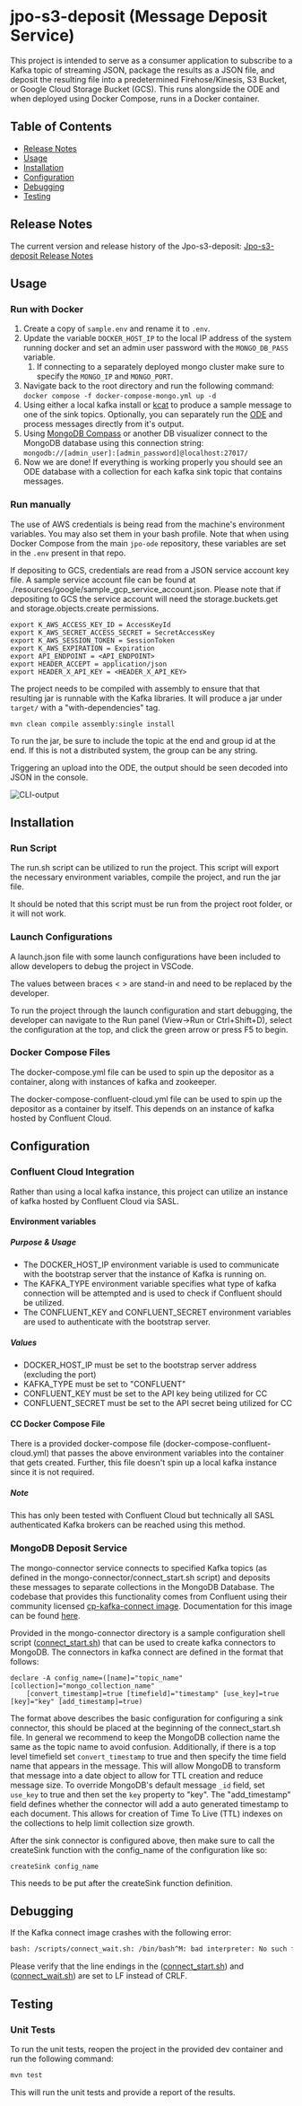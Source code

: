 # jpo-s3-deposit (Message Deposit Service)
This project is intended to serve as a consumer application to subscribe to a Kafka topic of streaming JSON, package the results as a JSON file, and deposit the resulting file into a predetermined Firehose/Kinesis, S3 Bucket, or Google Cloud Storage Bucket (GCS). This runs alongside the ODE and when deployed using Docker Compose, runs in a Docker container.

## Table of Contents
- [Release Notes](#release-notes)
- [Usage](#usage)
- [Installation](#installation)
- [Configuration](#configuration)
- [Debugging](#debugging)
- [Testing](#testing)

## Release Notes
The current version and release history of the Jpo-s3-deposit: [Jpo-s3-deposit Release Notes](<docs/Release_notes.md>)

## Usage
### Run with Docker
1. Create a copy of `sample.env` and rename it to `.env`.
2. Update the variable `DOCKER_HOST_IP` to the local IP address of the system running docker and set an admin user password with the `MONGO_DB_PASS` variable.
   1. If connecting to a separately deployed mongo cluster make sure to specify the `MONGO_IP` and `MONGO_PORT`.
3. Navigate back to the root directory and run the following command: `docker compose -f docker-compose-mongo.yml up -d`
4. Using either a local kafka install or [kcat](https://github.com/edenhill/kcat) to produce a sample message to one of the sink topics. Optionally, you can separately run the [ODE](https://github.com/usdot-jpo-ode/jpo-ode) and process messages directly from it's output.
5. Using [MongoDB Compass](https://www.mongodb.com/products/compass) or another DB visualizer connect to the MongoDB database using this connection string: `mongodb://[admin_user]:[admin_password]@localhost:27017/`
6. Now we are done! If everything is working properly you should see an ODE database with a collection for each kafka sink topic that contains messages.

### Run manually
The use of AWS credentials is being read from the machine's environment variables. You may also set them in your bash profile. Note that when using Docker Compose from the main `jpo-ode` repository, these variables are set in the `.env` present in that repo.

If depositing to GCS, credentials are read from a JSON service account key file. A sample service account file can be found at ./resources/google/sample_gcp_service_account.json. 
Please note that if depositing to GCS the service account will need the storage.buckets.get and storage.objects.create permissions.

```
export K_AWS_ACCESS_KEY_ID = AccessKeyId
export K_AWS_SECRET_ACCESS_SECRET = SecretAccessKey
export K_AWS_SESSION_TOKEN = SessionToken
export K_AWS_EXPIRATION = Expiration
export API_ENDPOINT = <API_ENDPOINT>
export HEADER_ACCEPT = application/json
export HEADER_X_API_KEY = <HEADER_X_API_KEY>
```

The project needs to be compiled with assembly to ensure that that resulting jar is runnable with the Kafka libraries. It will produce a jar under `target/` with a "with-dependencies" tag.

```
mvn clean compile assembly:single install
```

To run the jar, be sure to include the topic at the end and group id at the end. If this is not a distributed system, the group can be any string.

Triggering an upload into the ODE, the output should be seen decoded into JSON in the console.

![CLI-output](images/cli-output.png)

## Installation
### Run Script
The run.sh script can be utilized to run the project. This script will export the necessary environment variables, compile the project, and run the jar file.

It should be noted that this script must be run from the project root folder, or it will not work.

### Launch Configurations
A launch.json file with some launch configurations have been included to allow developers to debug the project in VSCode.

The values between braces < > are stand-in and need to be replaced by the developer. 

To run the project through the launch configuration and start debugging, the developer can navigate to the Run panel (View->Run or Ctrl+Shift+D), select the configuration at the top, and click the green arrow or press F5 to begin.

### Docker Compose Files
The docker-compose.yml file can be used to spin up the depositor as a container, along with instances of kafka and zookeeper.

The docker-compose-confluent-cloud.yml file can be used to spin up the depositor as a container by itself. This depends on an instance of kafka hosted by Confluent Cloud.

## Configuration
### Confluent Cloud Integration
Rather than using a local kafka instance, this project can utilize an instance of kafka hosted by Confluent Cloud via SASL.

#### Environment variables
##### Purpose & Usage
- The DOCKER_HOST_IP environment variable is used to communicate with the bootstrap server that the instance of Kafka is running on.
- The KAFKA_TYPE environment variable specifies what type of kafka connection will be attempted and is used to check if Confluent should be utilized.
- The CONFLUENT_KEY and CONFLUENT_SECRET environment variables are used to authenticate with the bootstrap server.

##### Values
- DOCKER_HOST_IP must be set to the bootstrap server address (excluding the port)
- KAFKA_TYPE must be set to "CONFLUENT"
- CONFLUENT_KEY must be set to the API key being utilized for CC
- CONFLUENT_SECRET must be set to the API secret being utilized for CC

#### CC Docker Compose File
There is a provided docker-compose file (docker-compose-confluent-cloud.yml) that passes the above environment variables into the container that gets created. Further, this file doesn't spin up a local kafka instance since it is not required.

##### Note
This has only been tested with Confluent Cloud but technically all SASL authenticated Kafka brokers can be reached using this method.

### MongoDB Deposit Service
The mongo-connector service connects to specified Kafka topics (as defined in the mongo-connector/connect_start.sh script) and deposits these messages to separate collections in the MongoDB Database. The codebase that provides this functionality comes from Confluent using their community licensed [cp-kafka-connect image](https://hub.docker.com/r/confluentinc/cp-kafka-connect). Documentation for this image can be found [here](https://docs.confluent.io/platform/current/connect/index.html#what-is-kafka-connect).

Provided in the mongo-connector directory is a sample configuration shell script ([connect_start.sh](./mongo-connector/connect_start.sh)) that can be used to create kafka connectors to MongoDB. The connectors in kafka connect are defined in the format that follows:
``` shell
declare -A config_name=([name]="topic_name" [collection]="mongo_collection_name"
    [convert_timestamp]=true [timefield]="timestamp" [use_key]=true [key]="key" [add_timestamp]=true)
```
The format above describes the basic configuration for configuring a sink connector, this should be placed at the beginning of the connect_start.sh file. In general we recommend to keep the MongoDB collection name the same as the topic name to avoid confusion. Additionally, if there is a top level timefield set `convert_timestamp` to true and then specify the time field name that appears in the message. This will allow MongoDB to transform that message into a date object to allow for TTL creation and reduce message size. To override MongoDB's default message `_id` field, set `use_key` to true and then set the `key` property to "key". The "add_timestamp" field defines whether the connector will add a auto generated timestamp to each document. This allows for creation of Time To Live (TTL) indexes on the collections to help limit collection size growth. 

After the sink connector is configured above, then make sure to call the createSink function with the config_name of the configuration like so:
``` shell
createSink config_name
```
This needs to be put after the createSink function definition.

## Debugging
If the Kafka connect image crashes with the following error:
``` bash
bash: /scripts/connect_wait.sh: /bin/bash^M: bad interpreter: No such file or directory
```
Please verify that the line endings in the ([connect_start.sh](./mongo-connector/connect_start.sh)) and ([connect_wait.sh](./mongo-connector/connect_wait.sh)) are set to LF instead of CRLF.

## Testing
### Unit Tests
To run the unit tests, reopen the project in the provided dev container and run the following command:
``` bash
mvn test
```
This will run the unit tests and provide a report of the results.
